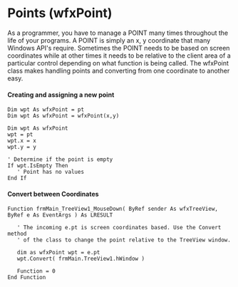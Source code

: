 # Points (wfxPoint)

As a programmer, you have to manage a POINT many times throughout the life of your programs. A POINT is simply an x, y coordinate that many Windows API's require. Sometimes the POINT needs to be based on screen coordinates while at other times it needs to be relative to the client area of a particular control depending on what function is being called. The wfxPoint class makes handling points and converting from one coordinate to another easy.

#### Creating and assigning a new point

```
Dim wpt As wfxPoint = pt
Dim wpt As wfxPoint = wfxPoint(x,y)

Dim wpt As wfxPoint
wpt = pt
wpt.x = x
wpt.y = y

' Determine if the point is empty
If wpt.IsEmpty Then
   ' Point has no values
End If   
```

#### Convert between Coordinates  

```
Function frmMain_TreeView1_MouseDown( ByRef sender As wfxTreeView, ByRef e As EventArgs ) As LRESULT
   
   ' The incoming e.pt is screen coordinates based. Use the Convert method
   ' of the class to change the point relative to the TreeView window.
   
   dim as wfxPoint wpt = e.pt
   wpt.Convert( frmMain.TreeView1.hWindow )

   Function = 0
End Function   
```

